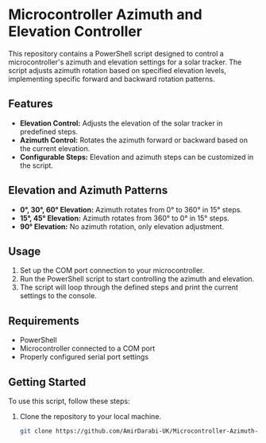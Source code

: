 # Microcontroller Azimuth and Elevation Controller

This repository contains a PowerShell script designed to control a microcontroller's azimuth and elevation settings for a solar tracker. The script adjusts azimuth rotation based on specified elevation levels, implementing specific forward and backward rotation patterns.

## Features

- **Elevation Control:** Adjusts the elevation of the solar tracker in predefined steps.
- **Azimuth Control:** Rotates the azimuth forward or backward based on the current elevation.
- **Configurable Steps:** Elevation and azimuth steps can be customized in the script.

## Elevation and Azimuth Patterns

- **0°, 30°, 60° Elevation:** Azimuth rotates from 0° to 360° in 15° steps.
- **15°, 45° Elevation:** Azimuth rotates from 360° to 0° in 15° steps.
- **90° Elevation:** No azimuth rotation, only elevation adjustment.

## Usage

1. Set up the COM port connection to your microcontroller.
2. Run the PowerShell script to start controlling the azimuth and elevation.
3. The script will loop through the defined steps and print the current settings to the console.

## Requirements

- PowerShell
- Microcontroller connected to a COM port
- Properly configured serial port settings

## Getting Started

To use this script, follow these steps:

1. Clone the repository to your local machine.
   ```sh
   git clone https://github.com/AmirDarabi-UK/Microcontroller-Azimuth-Elevation-Controller.git
